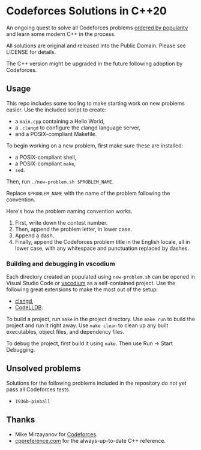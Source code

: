 # Codeforces Solutions in C++20

An ongoing quest to solve all Codeforces problems [ordered by popularity](https://codeforces.com/problemset?order=BY_SOLVED_DESC&locale=en) and learn some modern C++ in the process.

All solutions are original and released into the Public Domain. Please see LICENSE for details.

The C++ version might be upgraded in the future following adoption by Codeforces.

## Usage

This repo includes some tooling to make starting work on new problems easier. Use the included script to create:
* a `main.cpp` containing a Hello World,
* a `.clangd` to configure the clangd language server,
* and a POSIX-compliant Makefile.

To begin working on a new problem, first make sure these are installed:
* a POSIX-compliant shell,
* a POSIX-compliant `make`,
* `sed`.

Then, run `./new-problem.sh $PROBLEM_NAME`.

Replace `$PROBLEM_NAME` with the name of the problem following the convention.

Here's how the problem naming convention works.
1. First, write down the contest number.
2. Then, append the problem letter, in lower case.
3. Append a dash.
4. Finally, append the Codeforces problem title in the English locale, all in lower case, with any whitespace and punctuation replaced by dashes.

### Building and debugging in vscodium

Each directory created an populated using `new-problem.sh` can be opened in Visual Studio Code or [vscodium](https://vscodium.com/) as a self-contained project. Use the following great extensions to make the most out of the setup:

* [clangd](https://marketplace.visualstudio.com/items?itemName=llvm-vs-code-extensions.vscode-clangd),
* [CodeLLDB](https://marketplace.visualstudio.com/items?itemName=vadimcn.vscode-lldb).

To build a project, run `make` in the project directory. Use `make run` to build the project and run it right away. Use `make clean` to clean up any built executables, object files, and dependency files.

To debug the project, first build it using `make`. Then use Run -> Start Debugging.

## Unsolved problems

Solutions for the following problems included in the repository do not yet pass all Codeforces tests.

* `1936b-pinball`

## Thanks

* Mike Mirzayanov for [Codeforces](https://codeforces.com/).
* [cppreference.com](https://en.cppreference.com) for the always-up-to-date C++ reference.
